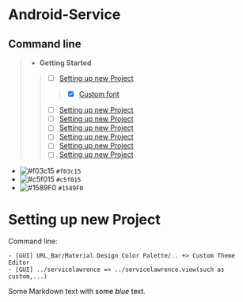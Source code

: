 # Android-Service
## Command line
> - **Getting Started**
>> - [ ] [Setting up new Project](#setting-up-new-project)
>>> - [x] [Custom font](#custom-font)
>> - [ ] [Setting up new Project](#setting-up-new-project)
>> - [ ] [Setting up new Project](#setting-up-new-project)
>> - [ ] [Setting up new Project](#setting-up-new-project)
>> - [ ] [Setting up new Project](#setting-up-new-project)
>> - [ ] [Setting up new Project](#setting-up-new-project)
>> - [ ] [Setting up new Project](#setting-up-new-project)

- ![#f03c15](https://placehold.it/15/f03c15/000000?text=+) `#f03c15`
- ![#c5f015](https://placehold.it/15/c5f015/000000?text=+) `#c5f015`
- ![#1589F0](https://placehold.it/15/1589F0/000000?text=+) `#1589F0`
    
# Setting up new Project
Command line: 

    - [GUI] URL_Bar/Material Design Color Palette/.. +> Custom Theme Editor
    - [GUI] ../servicelawrence => ../servicelawrence.view(such as custom,...)
    

<p>Some Markdown text with <span style="color:#000000">some <em>blue</em> text</span>.</p>
